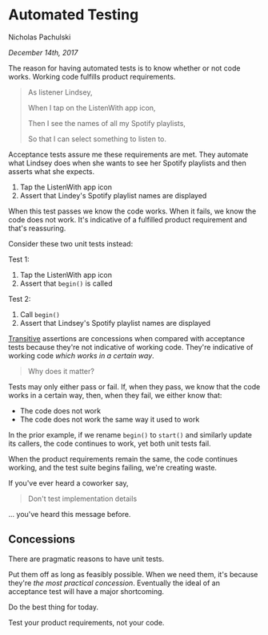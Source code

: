 # Automated Testing

Nicholas Pachulski

_December 14th, 2017_

The reason for having automated tests is to know whether or not code works. Working code fulfills product requirements.

> As listener Lindsey,
>
> When I tap on the ListenWith app icon,
>
> Then I see the names of all my Spotify playlists,
>
> So that I can select something to listen to.

Acceptance tests assure me these requirements are met. They automate what Lindsey does when she wants to see her Spotify playlists and then asserts what she expects.

1. Tap the ListenWith app icon
1. Assert that Lindey's Spotify playlist names are displayed

When this test passes we know the code works. When it fails, we know the code does not work. It's indicative of a fulfilled product requirement and that's reassuring.

Consider these two unit tests instead:

Test 1:

1. Tap the ListenWith app icon
1. Assert that `begin()` is called

Test 2:

1. Call `begin()`
1. Assert that Lindsey's Spotify playlist names are displayed

[Transitive][1] assertions are concessions when compared with acceptance tests because they're not indicative of working code. They're indicative of working code _which works in a certain way_.

> Why does it matter?

Tests may only either pass or fail. If, when they pass, we know that the code works in a certain way, then, when they fail, we either know that:

- The code does not work
- The code does not work the same way it used to work

In the prior example, if we rename `begin()` to `start()` and similarly update its callers, the code continues to work, yet both unit tests fail.

When the product requirements remain the same, the code continues working, and the test suite begins failing, we're creating waste.

If you've ever heard a coworker say,

> Don't test implementation details

... you've heard this message before.

## Concessions

There are pragmatic reasons to have unit tests.

Put them off as long as feasibly possible. When we need them, it's because they're _the most practical concession_. Eventually the ideal of an acceptance test will have a major shortcoming.

Do the best thing for today.

Test your product requirements, not your code.

[1]: https://en.wikipedia.org/wiki/Transitive_relation
